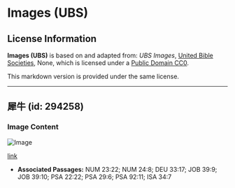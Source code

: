 # Images (UBS)

## License Information

**Images (UBS)** is based on and adapted from: _UBS Images_, [United Bible Societies](https://unitedbiblesocieties.org/), None, which is licensed under a [Public Domain CC0](https://creativecommons.org/public-domain/cc0/).

This markdown version is provided under the same license.



--------------------------------

## 犀牛 (id: 294258)

### Image Content

![Image](https://cdn.aquifer.bible/aquifer-content/resources/Media/WEB-0758_rhinoceros.jpg)

[link](https://cdn.aquifer.bible/aquifer-content/resources/Media/WEB-0758_rhinoceros.jpg)

* **Associated Passages:** NUM 23:22; NUM 24:8; DEU 33:17; JOB 39:9; JOB 39:10; PSA 22:22; PSA 29:6; PSA 92:11; ISA 34:7

